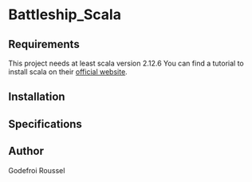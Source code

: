 # Battleship_Scala

## Requirements

This project needs at least scala version 2.12.6
You can find a tutorial to install scala on their [official website](https://www.scala-lang.org/download/).

## Installation

## Specifications


## Author

Godefroi Roussel
